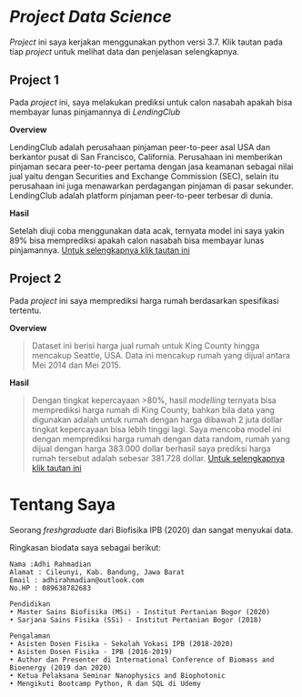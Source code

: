 # _Project Data Science_
_Project_ ini saya kerjakan menggunakan python versi 3.7. Klik tautan pada tiap _project_ untuk melihat data dan penjelasan selengkapnya.  

## **Project 1**
Pada _project_ ini, saya melakukan prediksi untuk calon nasabah apakah bisa membayar lunas pinjamannya di _LendingClub_

**Overview**

LendingClub adalah perusahaan pinjaman peer-to-peer asal USA dan berkantor pusat di San Francisco, California. Perusahaan ini memberikan pinjaman secara peer-to-peer pertama dengan jasa keamanan sebagai nilai jual yaitu dengan Securities and Exchange Commission (SEC), selain itu perusahaan ini juga menawarkan perdagangan pinjaman di pasar sekunder. LendingClub adalah platform pinjaman peer-to-peer terbesar di dunia.

**Hasil**

Setelah diuji coba menggunakan data acak, ternyata model ini saya yakin 89% bisa memprediksi apakah calon nasabah bisa membayar lunas pinjamannya.  [Untuk selengkapnya klik tautan ini](https://github.com/adhirahmadian/LendingClubLoan_Project)


## **Project 2**
Pada _project_ ini saya  memprediksi harga rumah berdasarkan spesifikasi tertentu.

**Overview**

>Dataset ini berisi harga jual rumah untuk King County hingga mencakup Seattle, USA. Data ini mencakup rumah yang dijual antara Mei 2014 dan Mei 2015. 

**Hasil**
>Dengan tingkat kepercayaan >80%, hasil _modelling_ ternyata bisa memprediksi harga rumah di King County, bahkan bila data yang digunakan adalah untuk rumah dengan harga dibawah 2 juta dollar tingkat kepercayaan bisa lebih tinggi lagi. Saya mencoba model ini dengan memprediksi harga rumah dengan data random, rumah yang dijual dengan harga 383.000 dollar berhasil saya prediksi harga rumah tersebut adalah sebesar 381.728 dollar. [Untuk selengkapnya klik tautan ini](https://github.com/adhirahmadian/KC_house_sales)

# Tentang Saya

Seorang _freshgraduate_ dari Biofisika IPB (2020) dan sangat menyukai data. 

Ringkasan biodata saya sebagai berikut:
```
Nama :Adhi Rahmadian
Alamat : Cileunyi, Kab. Bandung, Jawa Barat
Email : adhirahmadian@outlook.com
No.HP : 089638782683

Pendidikan
• Master Sains Biofisika (MSi) - Institut Pertanian Bogor (2020)
• Sarjana Sains Fisika (SSi) - Institut Pertanian Bogor (2018)

Pengalaman
• Asisten Dosen Fisika - Sekolah Vokasi IPB (2018-2020)
• Asisten Dosen Fisika - IPB (2016-2019)
• Author dan Presenter di International Conference of Biomass and Bioenergy (2019 dan 2020)
• Ketua Pelaksana Seminar Nanophysics and Biophotonic
• Mengikuti Bootcamp Python, R dan SQL di Udemy 
```
